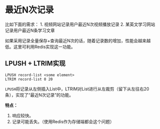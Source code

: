 # 最近N次记录
比如下面的需求：
    1. 视频网站记录用户最近N次视频播放记录
    2. 某英文学习网站记录用户最近N条学习文章
    
如果采用记录全量保存+查询最近N次的话，随着记录数的增加，性能会越来越低。这里可利用Redis实现这一功能。

## LPUSH + LTRIM实现
```
LPUSH record-list <some element>
LTRIM record-list 0 20
```
`LPUSH`将记录从左侧插入List中，LTRIM对List进行从左裁剪（留下从左往右20条），实现了“最近N次记录”的功能。

**特点：**
1. 响应较快。
2. 记录可能丢失。（使用Redis作为存储端都会这个问题）